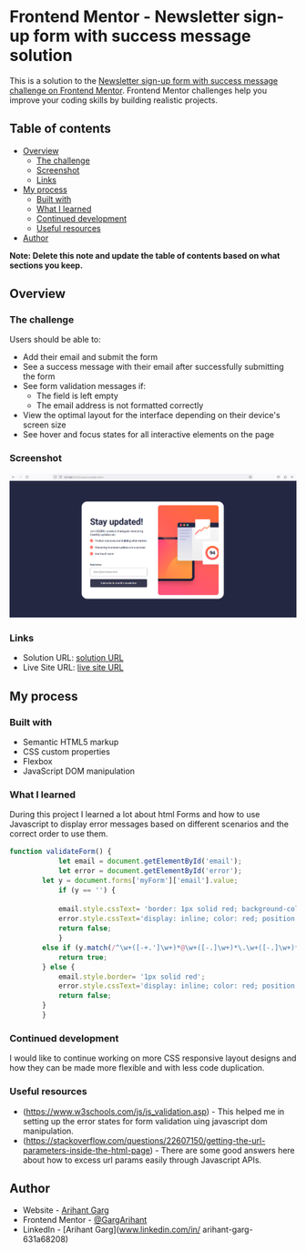 # Frontend Mentor - Newsletter sign-up form with success message solution

This is a solution to the [Newsletter sign-up form with success message challenge on Frontend Mentor](https://www.frontendmentor.io/challenges/newsletter-signup-form-with-success-message-3FC1AZbNrv). Frontend Mentor challenges help you improve your coding skills by building realistic projects. 

## Table of contents

- [Overview](#overview)
  - [The challenge](#the-challenge)
  - [Screenshot](#screenshot)
  - [Links](#links)
- [My process](#my-process)
  - [Built with](#built-with)
  - [What I learned](#what-i-learned)
  - [Continued development](#continued-development)
  - [Useful resources](#useful-resources)
- [Author](#author)

**Note: Delete this note and update the table of contents based on what sections you keep.**

## Overview

### The challenge

Users should be able to:

- Add their email and submit the form
- See a success message with their email after successfully submitting the form
- See form validation messages if:
  - The field is left empty
  - The email address is not formatted correctly
- View the optimal layout for the interface depending on their device's screen size
- See hover and focus states for all interactive elements on the page

### Screenshot

![Screenshot](./assets/images/Screenshot%202023-07-10%20145007.png)


### Links

- Solution URL: [solution URL](https://github.com/GargArihant/newsletter_subscription_frontend)
- Live Site URL: [live site URL](https://clever-cassata-388fc7.netlify.app)

## My process

### Built with

- Semantic HTML5 markup
- CSS custom properties
- Flexbox
- JavaScript DOM manipulation



### What I learned

During this project I learned a lot about html Forms and how to use Javascript to display error messages based on different scenarios and the correct order to use them.


```js
function validateForm() {
            let email = document.getElementById('email');
            let error = document.getElementById('error');
        let y = document.forms['myForm']['email'].value;
            if (y == '') {
               
            email.style.cssText= 'border: 1px solid red; background-color: rgba(255, 0, 0, 0.122)' ;
            error.style.cssText='display: inline; color: red; position: absolute; top: 0; right: 10px; font-size: 12px';
            return false;
            }
        else if (y.match(/^\w+([-+.']\w+)*@\w+([-.]\w+)*\.\w+([-.]\w+)*$/)) {
            return true;
        } else {
            email.style.border= '1px solid red';
            error.style.cssText='display: inline; color: red; position: absolute; top: 0; right: 10px; font-size: 12px';
            return false;
        }
        }
```

### Continued development

I would like to continue working on more CSS responsive layout designs and how they can be made more flexible and with less code duplication.

### Useful resources

- (https://www.w3schools.com/js/js_validation.asp) - This helped me in setting up the error states for form validation uing javascript dom manipulation.
- (https://stackoverflow.com/questions/22607150/getting-the-url-parameters-inside-the-html-page) - There are some good answers here about how to excess url params easily through Javascript APIs.


## Author

- Website - [Arihant Garg](https://github.com/GargArihant)
- Frontend Mentor - [@GargArihant](https://www.frontendmentor.io/profile/GargArihant)
- LinkedIn - [Arihant Garg](www.linkedin.com/in/
arihant-garg-631a68208)

